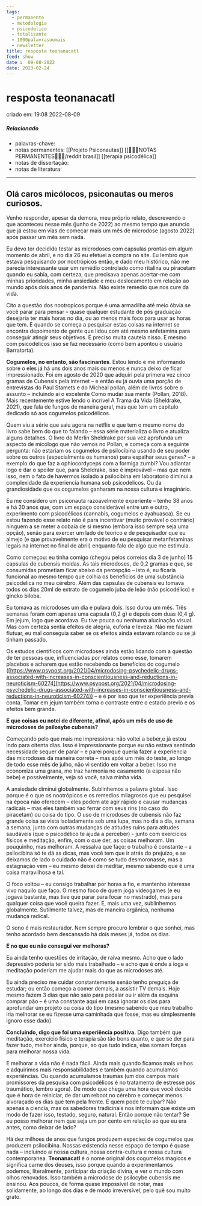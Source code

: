```yaml
---
tags:
  - permanente
  - metodologia
  - psicodelico
  - totalizante
  - 1000palavrasoumais
  - newsletter
title: resposta teonanacatl
feed: show
date :  09-08-2022
date: 2023-02-24
---
```


# resposta teonanacatl

criado em: 19:08 2022-08-09

##### Relacionado

- palavras-chave: 
- notas permanentes: [[Projeto Psiconautas]] [[👩🏽‍🚀NOTAS PERMANENTES🧗🏼‍♂️/reddit brasil]] [[terapia psicodélica]]
- notas de dissertação:
- notas de literatura: 

---

## Olá caros micólocos, psiconautas ou meros curiosos.

Venho responder, apesar da demora, meu próprio relato, descrevendo o que aconteceu nesse mês (junho de 2022) ao mesmo tempo que anuncio que já estou em vias de começar mais um mês de microdose (agosto 2022) após passar um mês sem nada.

Eu devo ter decidido testar as microdoses com capsulas prontas em algum momento de abril, e no dia 26 eu efetuei a compra no site. Eu lembro que estava pesquisando por nootrópicos então, e dado meu histórico, não me parecia interessante usar um remédio controlado como ritalina ou piracetam quando eu sabia, com certeza, que precisava apenas acertar-me com minhas prioridades, minha ansiedade e meu deslocamento em relação ao mundo após dois anos de pandemia. Não existe remedio que nos cure da vida.

Cito a questão dos nootropicos porque é uma armadilha até meio óbvia se você parar para pensar – quase qualquer estudante de pós graduação desejaria ter mais horas no dia, ou ao menos mais foco para usar as horas que tem. E quando se começa a pesquisar estas coisas na internet se encontra depoimento de gente que lidou com até mesmo anfetamina para conseguir atingir seus objetivos. É preciso muita cautela nisso. E mesmo com psicodelicos isso se faz necessário (como bem apontou o usuário Barratorta).

**Cogumelos, no entanto, são fascinantes**. Estou lendo e me informando sobre o eles já há uns dois anos mais ou menos e nunca deixo de ficar impressionado. Foi em agosto de 2020 que adquiri pela primera vez cinco gramas de Cubensis pela internet – e então eu já ouvia uma porção de entrevistas do Paul Stamets e do Micheal pollan, além de livros sobre o assunto – incluindo aí o excelente Como mudar sua mente (Pollan, 2018). Mais recentemente estive lendo o incrível A Trama da Vida (Sheldrake, 2021), que fala de fungos de maneira geral, mas que tem um capítulo dedicado só aos cogumelos psicodélicos.

Quem viu a série que saiu agora na netflix e que tem o mesmo nome do livro sabe bem do que to falando – essa série materializa o livro e atualiza alguns detalhes. O livro do Merlin Sheldrake por sua vez aprofunda um aspecto de micólogo que não vemos no Pollan, e começa com a seguinte pergunta: não estariam os cogumelos de psilocibina usando de seu poder sobre os outros (especialmente os humanos) para espalhar seus genes? – a exemplo do que faz a ophiocordyceps com a formiga zumbi? Vou adiantar logo e dar o spoiler que, para Sheldrake, isso é improvável – mas que nem isso, nem o fato de havermos isolado a psilocibina em laboratorio diminui a complexidade da experiencia humana sob psicodelicos. Ou da grandiosidade que os cogumelos ganharam na nossa cultura e imaginário.

Eu me considero um psiconauta razoavelmente experiente – tenho 38 anos e há 20 anos que, com um espaço considerável entre um e outro, experimento com psicodélicos (cannabis, cogumelos e ayahuasca). Se eu estou fazendo esse relato não é para incentivar (muito provável o contrário) ninguém a se meter a cobaia de si mesmo (embora isso sempre seja uma opção), senão para exercer um lado de teorico e de pesquisador que eu almejo (e que provavelmente era o motivo de eu pesquisar metanfetaminas legais na internet no final de abril) enquanto falo de algo que me estimula.

Como começou: eu tinha comigo (chegou pelos correios dia 3 de junho) 15 capsulas de cubensis moídas. As tais microdoses, de 0,2 gramas e que, se consumidas prometiam ficar abaixo da percepção – isto é, eu ficaria funcional ao mesmo tempo que colhia os benefícios de uma substância psicodelica no meu cérebro. Além das capsulas de cubensis eu tomava todos os dias 20ml de extrato de cogumelo juba de leão (não psicodélico) e gincko biloba.

Eu tomava as microdoses um dia e pulava dois. Isso durou um mês. Três semanas foram com apenas uma capsula (0,2 g) e depois com duas (0,4 g). Em jejum, logo que acordava. Eu tive pouca ou nenhuma alucinação visual. Mas com certeza sentia efeitos de alegria, euforia e leveza. Não me faziam flutuar, eu mal conseguia saber se os efeitos ainda estavam rolando ou se já tinham passado.

Os estudos científicos com microdoses ainda estão lidando com a questão de ter pessoas que, influenciadas por relatos como esse, tomarem placebos e acharem que estão recebendo os benefícios do cogumelo ([https://www.psypost.org/2021/04/microdosing-psychedelic-drugs-associated-with-increases-in-conscientiousness-and-reductions-in-neuroticism-60274](https://www.psypost.org/2021/04/microdosing-psychedelic-drugs-associated-with-increases-in-conscientiousness-and-reductions-in-neuroticism-60274)) – e é por isso que ter experiência previa conta. Tomar em jejum também torna o contraste entre o estado previo e os efeitos bem grande.

**E que coisas eu notei de diferente, afinal, após um mês de uso de microdoses de psilosybe cubensis?**

Começando pelo que mais me impressiona: não voltei a beber,e já estou indo para oitenta dias. Isso é impressionante porque eu não estava sentindo necessidade sequer de parar – e parei porque queria fazer a experiencia das microdoses da maneira correta – mas após um mês do teste, ao longo de todo esse mês de julho, não vi sentido em voltar a beber. Isso me economiza uma grana, me traz harmonia no casamento (a esposa não bebe) e possivelmente, veja só você, salva minha vida.

A ansiedade diminui globalmente. Sublinhemos a palavra global. Isso porque é o que os nootrópicos e os remedios milagrosos que eu pesquisei na época não oferecem – eles podem ate agir rápido e causar mudanças radicais – mas eles também vao ferrar com seus rins (no caso do piracetam) ou coisa do tipo. O uso de microdoses de cubensis não faz grande coisa se vista isoladamente sob uma lupa, mas no dia a dia, semana a semana, junto com outras mudanças de atitudes ruins para atitudes saudáveis (que o psicodélico te ajuda a perceber) - junto com exercícios físicos e meditação, enfim, com o que der, as coisas melhoram. Um pouquinho, mas melhoram. A ressalva que faço: o trabalho é constante – a psilocibina só te dá as dicas, mas você tem que ir atrás do prejuízo, e se deixamos de lado o cuidado não é como se tudo desmoronasse, mas a estagnação vem – eu mesmo deixei de meditar, mesmo sabendo que é uma coisa maravilhosa e tal.

O foco voltou – eu consigo trabalhar por horas a fio, e mantenho interesse vivo naquilo que faço. O mesmo foco de quem joga videogames (e eu jogava bastante, mas tive que parar para focar no mestrado), mas para qualquer coisa que você queira fazer. E, mais uma vez, sublinhemos globalmente. Sutilmente talvez, mas de maneira orgânica, nenhuma mudança radical.

O sono é mais restaurador. Nem sempre procuro lembrar o que sonhei, mas tenho acordado bem descansado há dois meses já, todos os dias.

**E no que eu não consegui ver melhoras?**

Eu ainda tenho questões de irritação, de raiva mesmo. Acho que o lado depressivo poderia ter sido mais trabalhado – e acho que é onde a ioga e meditação poderiam me ajudar mais do que as microdoses até.

Eu ainda preciso me cuidar constantemente senão tenho preguiça de estudar; ou então começo a comer demais, a assistir TV demais. Hoje mesmo fazem 3 dias que não saio para pedalar ou ir além da esquina comprar pão – é uma constante aqui em casa ignorar os dias para aprofundar um projeto ou coisa do tipo (mesmo sabendo que meu trabalho iria melhorar se eu fizesse uma caminhada que fosse, mas eu simplesmente ignoro esse dado).

**Concluindo, digo que foi uma experiência positiva.** Digo também que meditação, exercício físico e terapia são tão bons quanto, e que se der para fazer tudo, melhor ainda, porque, ao que tudo indica, elas somam forças para melhorar nossa vida.

E melhorar a vida não é nada fácil. Ainda mais quando ficamos mais velhos e adquirimos mais responsabilidades e também quando acumulamos experiências. Ou quando acumulamos traumas (um dos campos mais promissores da pesquisa com psicodélicos é no tratamento de estresse pós traumático, lembro agora). De modo que chega uma hora que você decide que é hora de reiniciar, de dar um reboot no cérebro e começar menos alvoraçado os dias que tem pela frente. E quem pode te culpar? Não apenas a ciencia, mas os sabedores tradicinais nos informam que existe um modo de fazer isso, testado, seguro, natural. Então porque não tentar? Se eu posso melhorar nem que seja um por cento em relação ao que eu era antes, como deixar de lado?

Há dez milhoes de anos que fungos produzem especies de cogumelos que produzem psilocibina. Nossas existencia nesse espaço de tempo é quase nada – incluindo aí nossa cultura, nossa contra-cultura e nossa cultura contemporanea. **Teonanacatl** é o nome original dos cogumelos magicos e significa carne dos deuses, isso porque quando a experimentamos podemos, literalmente, participar da criação divina, e ver o mundo com olhos renovados. Isso também a microdose de psilocybe cubensis me ensinou. Aos poucos, de forma quase impossível de notar, mas solidamente, ao longo dos dias e de modo irreversível, pelo quê sou muito grato.
